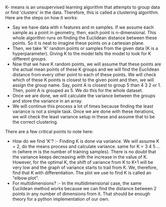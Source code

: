 
K- means is an unsupervised learning algorithm that attempts to group data or find 'clusters' in the data. Therefore, this is called a clustering algorithm. Here are the steps on how it works:

- Say we have data with n features and m samples. If we assume each sample as a point in geometry, then, each point is n-dimensional. This whole algorithm runs on finding the Euclidean distance between these points. So it is neat to imagine these points on a cartesian plane. 
- Then, we take 'K' random points or samples from the given data (K is a hyperparameter). Giving K to the model tells the model to look for K different groups. 
- Now that we have K random points, we will assume that these points are the actual mean points of these K groups and we will find the Euclidean distance from every other point to each of these points. We will check which of these K points is closest to the given point and then, we will assign the group name. Say, point A is closest to group 5 than 4 3 2 or 1. Then, point A is grouped as 5. We do this for the whole dataset. 
- Once we are done, we will calculate the variance between the groups and store the variance in an array.
- We will continue this process a lot of times because finding the least variance is not a simple task. Once we are done with these iterations, we will check the least variance setup in these and assume that to be the correct clustering. 

There are a few critical points to note here:

- How do we find 'K'? :- Finding K is done via variance. We will assume K = 2, do the means process and calculate variance. same for K = 3 4 5 ... m (where m is the number of training samples). There is no doubt that the variance keeps decreasing with the increase in the value of K. However, for the optimal K, the shift of variance from K to K+1 will be very low and the graph of variance starts to trail from K. We, therefore, find that K with differentiation. The plot we use to find K is called an "elbow plot".
- For multidimensions? :- In the multidimensional case, the same Euclidean method works because we can find the distance between 2 points in any number of dimensions from it.
That should be enough theory for a python implementation of our own.




